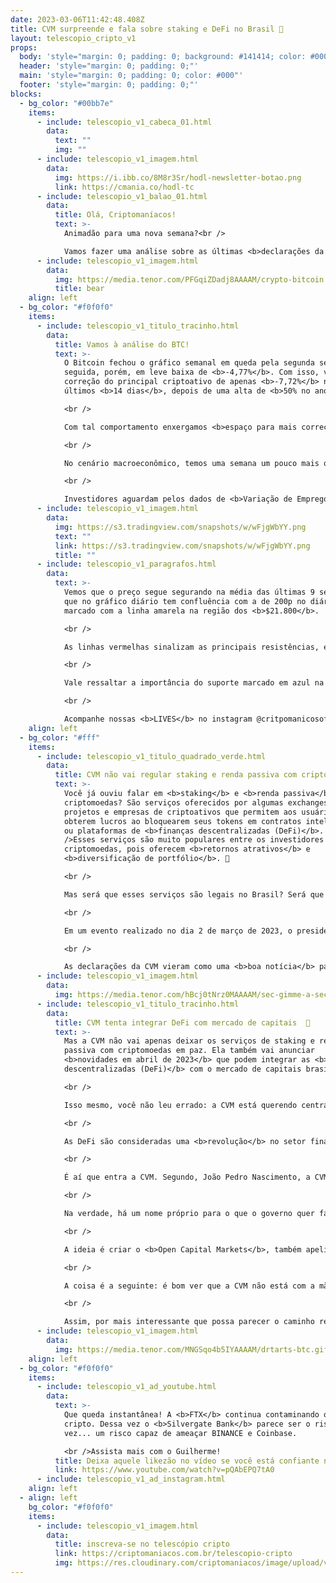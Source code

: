 ```yaml
---
date: 2023-03-06T11:42:48.408Z
title: CVM surpreende e fala sobre staking e DeFi no Brasil 🚀
layout: telescopio_cripto_v1
props:
  body: 'style="margin: 0; padding: 0; background: #141414; color: #000"'
  header: 'style="margin: 0; padding: 0;"'
  main: 'style="margin: 0; padding: 0; color: #000"'
  footer: 'style="margin: 0; padding: 0;"'
blocks:
  - bg_color: "#00bb7e"
    items:
      - include: telescopio_v1_cabeca_01.html
        data:
          text: ""
          img: ""
      - include: telescopio_v1_imagem.html
        data:
          img: https://i.ibb.co/8M8r3Sr/hodl-newsletter-botao.png
          link: https://cmania.co/hodl-tc
      - include: telescopio_v1_balao_01.html
        data:
          title: Olá, Criptomaníacos!
          text: >-
            Animadão para uma nova semana?<br /> 

            Vamos fazer uma análise sobre as últimas <b>declarações da CVM em relação às criptomoedas</b>? <br/> Bora!
      - include: telescopio_v1_imagem.html
        data:
          img: https://media.tenor.com/PFGqiZDadj8AAAAM/crypto-bitcoin.gif
          title: bear
    align: left
  - bg_color: "#f0f0f0"
    items:
      - include: telescopio_v1_titulo_tracinho.html
        data:
          title: Vamos à análise do BTC!
          text: >-
            O Bitcoin fechou o gráfico semanal em queda pela segunda semana
            seguida, porém, em leve baixa de <b>-4,77%</b>. Com isso, vemos uma
            correção do principal criptoativo de apenas <b>-7,72%</b> nos
            últimos <b>14 dias</b>, depois de uma alta de <b>50% no ano</b>. 

            <br />

            Com tal comportamento enxergamos <b>espaço para mais correções</b> caso o preço não segure nos suportes de curto prazo que estamos monitorando desde as últimas edições.

            <br />

            No cenário macroeconômico, temos uma semana um pouco mais quente em comparação com a semana passada, porém, longe da importância das próximas. 

            <br />

            Investidores aguardam pelos dados de <b>Variação de Empregos Privado ADP</b>, na quarta-feira. Esse dado vai trazer mais sinalizações de como está o mercado de trabalho americano e pistas quanto à decisão de juros por parte do <b>FOMC</b> que vai acontecer no dia 22 deste mês.
      - include: telescopio_v1_imagem.html
        data:
          img: https://s3.tradingview.com/snapshots/w/wFjgWbYY.png
          text: ""
          link: https://s3.tradingview.com/snapshots/w/wFjgWbYY.png
          title: ""
      - include: telescopio_v1_paragrafos.html
        data:
          text: >-
            Vemos que o preço segue segurando na média das últimas 9 semanas,
            que no gráfico diário tem confluência com a de 200p no diário,
            marcado com a linha amarela na região dos <b>$21.800</b>.

            <br />

            As linhas vermelhas sinalizam as principais resistências, enquanto o rompimento do suporte ou da resistência não acontecer, veremos uma lateralização sendo formada. 

            <br />

            Vale ressaltar a importância do suporte marcado em azul na região dos <b>$21.300</b> que se for rompido vai configurar uma correção mais acentuada. 

            <br />

            Acompanhe nossas <b>LIVES</b> no instagram @critpomanicosoficial, de segunda a sexta para atualizações diárias.
    align: left
  - bg_color: "#fff"
    items:
      - include: telescopio_v1_titulo_quadrado_verde.html
        data:
          title: CVM não vai regular staking e renda passiva com criptomoedas 💰
          text: >-
            Você já ouviu falar em <b>staking</b> e <b>renda passiva</b> com
            criptomoedas? São serviços oferecidos por algumas exchanges,
            projetos e empresas de criptoativos que permitem aos usuários
            obterem lucros ao bloquearem seus tokens em contratos inteligentes
            ou plataformas de <b>finanças descentralizadas (DeFi)</b>. <br
            />Esses serviços são muito populares entre os investidores de
            criptomoedas, pois oferecem <b>retornos atrativos</b> e
            <b>diversificação de portfólio</b>. 🤑

            <br />

            Mas será que esses serviços são legais no Brasil? Será que a <b>Comissão de Valores Mobiliários (CVM)</b>, o órgão responsável por regular o mercado de capitais no país, tem alguma posição sobre eles? <br />A resposta é sim, e ela pode surpreender você. 😮

            <br />

            Em um evento realizado no dia 2 de março de 2023, o presidente da CVM, João Pedro Nascimento, afirmou que a autarquia <b>não pretende regular</b> serviços de staking ou renda passiva com criptomoedas oferecidos por exchanges e empresas de criptoativos no Brasil.<br /> O foco no momento é fiscalizar os ativos que <b>se enquadram na definição de valores mobiliários</b>, e deixar para um momento posterior a discussão de assuntos como staking. 🙌

            <br />

            As declarações da CVM vieram como uma <b>boa notícia</b> para os investidores e a comunidade de criptomoedas, pois mostraram que a CVM está <b>aberta à inovação</b> e ao desenvolvimento do mercado de criptoativos no Brasil. <br />Além disso, ela contrasta com a postura mais restritiva adotada pela <b>Securities and Exchange Commission (SEC)</b>, o órgão regulador do mercado de capitais nos Estados Unidos, que recentemente iniciou uma série de <b>ações contra</b> serviços de staking e renda passiva com criptomoedas no país. 😕
      - include: telescopio_v1_imagem.html
        data:
          img: https://media.tenor.com/hBcj0tNrz0MAAAAM/sec-gimme-a-sec.gif
      - include: telescopio_v1_titulo_tracinho.html
        data:
          title: CVM tenta integrar DeFi com mercado de capitais  🤝
          text: >-
            Mas a CVM não vai apenas deixar os serviços de staking e renda
            passiva com criptomoedas em paz. Ela também vai anunciar
            <b>novidades em abril de 2023</b> que podem integrar as <b>finanças
            descentralizadas (DeFi)</b> com o mercado de capitais brasileiro. 

            <br />

            Isso mesmo, você não leu errado: a CVM está querendo centralizar as DeFi no país… 😂

            <br />

            As DeFi são consideradas uma <b>revolução</b> no setor financeiro, pois oferecem maior <b>transparência, eficiência, inclusão e autonomia</b> aos usuários. No entanto, as DeFi também enfrentam desafios, como os riscos de segurança. 😬

            <br />

            É aí que entra a CVM. Segundo, João Pedro Nascimento, a CVM está estudando formas de <b>integrar as DeFi com o mercado de capitais brasileiro</b>, de forma a aproveitar as vantagens das plataformas descentralizadas, mas também garantir a <b>proteção dos investidores, a estabilidade do sistema financeiro e o cumprimento das normas legais</b>. 🛡️

            <br />

            Na verdade, há um nome próprio para o que o governo quer fazer, que é criar <b>CeDeFis</b>.  Este é o nome do serviço de DeFi dentro de ambientes altamente regulados ou privados, o que o torna centralizado.

            <br />

            A ideia é criar o <b>Open Capital Markets</b>, também apelidado de <b>“Pix do mercado de capitais"</b>, que possibilitará a transferência de ativos de renda fixa entre instituições. Assim, haverá uma maior portabilidade de investimentos, gerando mais autonomia para os usuários do mercado.

            <br />

            A coisa é a seguinte: é bom ver que a CVM não está com a mão cheia de pedras para jogar no mercado, da forma que o governo americano está fazendo. <br />Mas é aquilo… <b>governos mudam de ideia rapidamente</b> e sempre farão o que for preciso para manter o <b>poder</b> e o <b>controle</b> em suas mãos.

            <br />

            Assim, por mais interessante que possa parecer o caminho regulatório brasileiro e as inovações do país, lembre-se que o único caminho para uma <b>verdadeira liberdade financeira é descentralizado</b> como o Bitcoin, concorda? ❤️
      - include: telescopio_v1_imagem.html
        data:
          img: https://media.tenor.com/MNGSqo4b5IYAAAAM/drtarts-btc.gif
    align: left
  - bg_color: "#f0f0f0"
    items:
      - include: telescopio_v1_ad_youtube.html
        data:
          text: >-
            Que queda instantânea! A <b>FTX</b> continua contaminando o setor
            cripto. Dessa vez o <b>Silvergate Bank</b> parece ser o risco da
            vez... um risco capaz de ameaçar BINANCE e Coinbase. 

            <br />Assista mais com o Guilherme!
          title: Deixa aquele likezão no vídeo se você está confiante no BTC!
          link: https://www.youtube.com/watch?v=pQAbEPQ7tA0
      - include: telescopio_v1_ad_instagram.html
    align: left
  - align: left
    bg_color: "#f0f0f0"
    items:
      - include: telescopio_v1_imagem.html
        data:
          title: inscreva-se no telescópio cripto
          link: https://criptomaniacos.com.br/telescopio-cripto
          img: https://res.cloudinary.com/criptomaniacos/image/upload/v1662133224/telescopio/inscreva-se-telescopio.png
---
```

